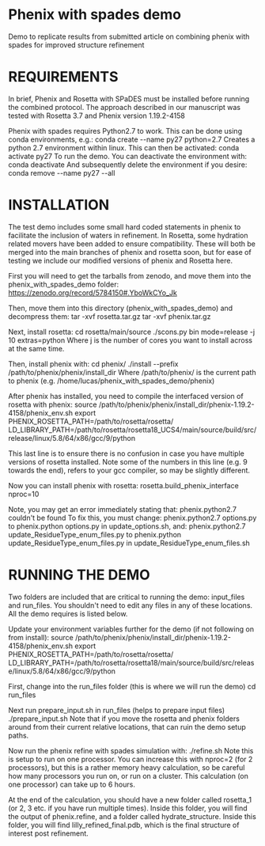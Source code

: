 # Phenix with spades demo
Demo to replicate results from submitted article on combining phenix with spades for improved structure refinement

###

# REQUIREMENTS

In brief, Phenix and Rosetta with SPaDES must be installed before running the combined protocol. The approach described in our manuscript was tested with Rosetta 3.7 and Phenix version 1.19.2-4158

Phenix with spades requires Python2.7 to work. This can be done using conda environments, e.g.:
conda create --name py27 python=2.7
Creates a python 2.7 environment within linux. This can then be activated:
conda activate py27
To run the demo. You can deactivate the environment with:
conda deactivate
And subsequently delete the environment if you desire:
conda remove --name py27 --all

# INSTALLATION

The test demo includes some small hard coded statements in phenix to facilitate the inclusion of waters in refinement. In Rosetta, some hydration related movers have been added to ensure compatibility. These will both be merged into the main branches of phenix and rosetta soon, but for ease of testing we include our modified versions of phenix and Rosetta here.

First you will need to get the tarballs from zenodo, and move them into the phenix_with_spades_demo folder:
https://zenodo.org/record/5784150#.YboWkCYo_Jk

Then, move them into this directory (phenix_with_spades_demo) and decompress them:
tar -xvf rosetta.tar.gz
tar -xvf phenix.tar.gz

Next, install rosetta:
cd rosetta/main/source
./scons.py bin mode=release -j 10 extras=python
Where j is the number of cores you want to install across at the same time.

Then, install phenix with:
cd phenix/
./install --prefix /path/to/phenix/phenix/install_dir
Where /path/to/phenix/ is the current path to phenix (e.g. /home/lucas/phenix_with_spades_demo/phenix)

After phenix has installed, you need to compile the interfaced version of rosetta with phenix:
source /path/to/phenix/phenix/install_dir/phenix-1.19.2-4158/phenix_env.sh
export PHENIX_ROSETTA_PATH=/path/to/rosetta/rosetta/
LD_LIBRARY_PATH=/path/to/rosetta/rosetta18_UCS4/main/source/build/src/release/linux/5.8/64/x86/gcc/9/python

This last line is to ensure there is no confusion in case you have multiple versions of rosetta installed. Note some of the numbers in this line (e.g. 9 towards the end), refers to your gcc compiler, so may be slightly different.

Now you can install phenix with rosetta:
rosetta.build_phenix_interface nproc=10 

Note, you may get an error immediately stating that:
phenix.python2.7 couldn't be found
To fix this, you must change:
phenix.python2.7 options.py
to 
phenix.python options.py 
in update_options.sh, and:
phenix.python2.7 update_ResidueType_enum_files.py
to
phenix.python update_ResidueType_enum_files.py
in update_ResidueType_enum_files.sh

# RUNNING THE DEMO
Two folders are included that are critical to running the demo: input_files and run_files. You shouldn't need to edit any files in any of these locations. All the demo requires is listed below.

Update your environment variables further for the demo (if not following on from install):
source /path/to/phenix/phenix/install_dir/phenix-1.19.2-4158/phenix_env.sh
export PHENIX_ROSETTA_PATH=/path/to/rosetta/rosetta/
LD_LIBRARY_PATH=/path/to/rosetta/rosetta18/main/source/build/src/release/linux/5.8/64/x86/gcc/9/python

First, change into the run_files folder (this is where we will run the demo)
cd run_files

Next run prepare_input.sh in run_files (helps to prepare input files)
./prepare_input.sh
Note that if you move the rosetta and phenix folders around from their current relative locations, that can ruin the demo setup paths.

Now run the phenix refine with spades simulation with:
./refine.sh
Note this is setup to run on one processor. You can increase this with nproc=2 (for 2 processors), but this is a rather memory heavy calculation, so be careful how many processors you run on, or run on a cluster.
This calculation (on one processor) can take up to 6 hours.

At the end of the calculation, you should have a new folder called rosetta_1 (or 2, 3 etc. if you have run multiple times). Inside this folder, you will find the output of phenix.refine, and a folder called hydrate_structure. Inside this folder, you will find lilly_refined_final.pdb, which is the final structure of interest post refinement.
